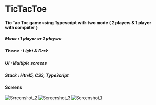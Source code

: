 # TicTacToe

#### Tic Tac Toe game using Typescript with two mode ( 2 players &amp; 1 player with computer )

##### Mode :  1 player or 2 players
##### Theme : Light & Dark
##### UI : Multiple screens

##### Stack : Html5, CSS, TypeScript

#### Screens
![Screenshot_2](https://user-images.githubusercontent.com/54776723/224295671-9707b311-3719-4f88-a81e-44ba7f748d22.png)
![Screenshot_3](https://user-images.githubusercontent.com/54776723/224295693-ada2c1cb-afb5-4015-b435-d7a11e728610.png)
![Screenshot_1](https://user-images.githubusercontent.com/54776723/224295703-3a5f157b-e8d3-4baf-9691-177a6ac0cff8.png)
